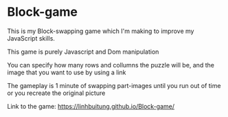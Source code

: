 # Block-game

This is my Block-swapping game which I'm making to improve my JavaScript skills.

This game is purely Javascript and Dom manipulation

You can specify how many rows and collumns the puzzle will be, and the image that you want to use by using a link

The gameplay is 1 minute of swapping part-images until you run out of time or you recreate the original picture

Link to the game: https://linhbuitung.github.io/Block-game/
